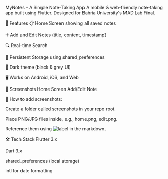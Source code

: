  MyNotes – A Simple Note-Taking App
A mobile & web-friendly note-taking app built using Flutter. Designed for Bahria University's MAD Lab Final.

🎯 Features
📋 Home Screen showing all saved notes

➕ Add and Edit Notes (title, content, timestamp)

🔍 Real-time Search

💾 Persistent Storage using shared_preferences

🌙 Dark theme (black & grey UI)

🖥️ Works on Android, iOS, and Web

📸 Screenshots
Home Screen	Add/Edit Note

📝 How to add screenshots:

Create a folder called screenshots in your repo root.

Place PNG/JPG files inside, e.g., home.png, edit.png.

Reference them using ![label](screenshots/filename.png) in the markdown.

🛠 Tech Stack
Flutter 3.x

Dart 3.x

shared_preferences (local storage)

intl for date formatting
